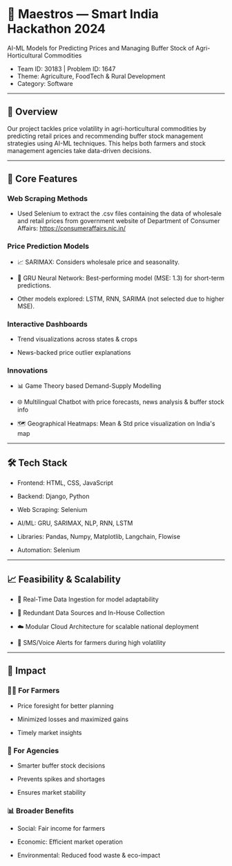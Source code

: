 # 🌾 Maestros — Smart India Hackathon 2024
AI-ML Models for Predicting Prices and Managing Buffer Stock of Agri-Horticultural Commodities
- Team ID: 30183 | Problem ID: 1647
- Theme: Agriculture, FoodTech & Rural Development
- Category: Software

---

## 🚀 Overview
Our project tackles price volatility in agri-horticultural commodities by predicting retail prices and recommending buffer stock management strategies using AI-ML techniques. This helps both farmers and stock management agencies take data-driven decisions.

---

## 🧠 Core Features

### Web Scraping Methods

- Used Selenium to extract the .csv files containing the data of wholesale and retail prices from government website of Department of Consumer Affairs: https://consumeraffairs.nic.in/
  
### Price Prediction Models

- 📈 SARIMAX: Considers wholesale price and seasonality.

- 🧠 GRU Neural Network: Best-performing model (MSE: 1.3) for short-term predictions.

- Other models explored: LSTM, RNN, SARIMA (not selected due to higher MSE).

### Interactive Dashboards

- Trend visualizations across states & crops

- News-backed price outlier explanations

### Innovations

- 📊 Game Theory based Demand-Supply Modelling

- 🌐 Multilingual Chatbot with price forecasts, news analysis & buffer stock info

- 🗺️ Geographical Heatmaps: Mean & Std price visualization on India's map

---

## 🛠️ Tech Stack
- Frontend: HTML, CSS, JavaScript

- Backend: Django, Python

- Web Scraping: Selenium 

- AI/ML: GRU, SARIMAX, NLP, RNN, LSTM

- Libraries: Pandas, Numpy, Matplotlib, Langchain, Flowise

- Automation: Selenium

---

## 📈 Feasibility & Scalability
- 🔁 Real-Time Data Ingestion for model adaptability

- 🤝 Redundant Data Sources and In-House Collection

- ☁️ Modular Cloud Architecture for scalable national deployment

- 🔔 SMS/Voice Alerts for farmers during high volatility

---

## 🎯 Impact

### 🧑‍🌾 For Farmers
- Price foresight for better planning

- Minimized losses and maximized gains

- Timely market insights

### 🏢 For Agencies
- Smarter buffer stock decisions

- Prevents spikes and shortages

- Ensures market stability

### 📊 Broader Benefits
- Social: Fair income for farmers

- Economic: Efficient market operation

- Environmental: Reduced food waste & eco-impact

